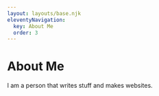 ```yaml
---
layout: layouts/base.njk
eleventyNavigation:
  key: About Me
  order: 3
---
```

# About Me

I am a person that writes stuff and makes websites.
